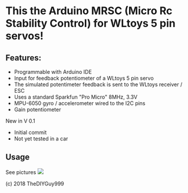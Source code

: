 # This the Arduino MRSC (Micro Rc Stability Control) for WLtoys 5 pin servos!
## Features:
- Programmable with Arduino IDE
- Input for feedback potentiometer of a WLtoys 5 pin servo
- The simulated potentimeter feedback is sent to the WLtoys receiver / ESC
- Uses a standard Sparkfun "Pro Micro" 8MHz, 3.3V
- MPU-6050 gyro / accelerometer wired to the I2C pins
- Gain potentiometer

New in V 0.1
- Initial commit
- Not yet tested in a car

## Usage

See pictures
![](https://github.com/TheDIYGuy999/Micro_RC_Receiver/blob/master/1.jpg)

(c) 2018 TheDIYGuy999
